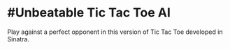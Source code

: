 #Unbeatable Tic Tac Toe AI
================

Play against a perfect opponent in this version of Tic Tac Toe developed in Sinatra.
